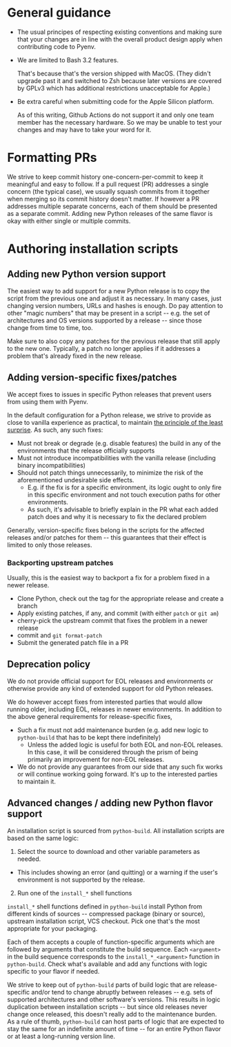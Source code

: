 General guidance
================

* The usual principes of respecting existing conventions and making sure that your changes
  are in line with the overall product design apply when contributing code to Pyenv.

* We are limited to Bash 3.2 features.

  That's because that's the version shipped with MacOS.
  (They didn't upgrade past it and switched to Zsh because later versions
  are covered by GPLv3 which has additional restrictions unacceptable for Apple.)

* Be extra careful when submitting code for the Apple Silicon platform.

  As of this writing, Github Actions do not support it and only one team member has the necessary hardware.
  So we may be unable to test your changes and may have to take your word for it.


Formatting PRs
==============

We strive to keep commit history one-concern-per-commit to keep it meaningful and easy to follow.
If a pull request (PR) addresses a single concern (the typical case), we usually squash commits
from it together when merging so its commit history doesn't matter.
If however a PR addresses multiple separate concerns, each of them should be presented as a separate commit.
Adding new Python releases of the same flavor is okay with either single or multiple commits.


Authoring installation scripts
==============================


Adding new Python version support
---------------------------------

The easiest way to add support for a new Python release is to copy the script from the previous one
and adjust it as necessary. In many cases, just changing version numbers, URLs and hashes is enough.
Do pay attention to other "magic numbers" that may be present in a script --
e.g. the set of architectures and OS versions supported by a release -- since those change from time to time, too.

Make sure to also copy any patches for the previous release that still apply to the new one.
Typically, a patch no longer applies if it addresses a problem that's already fixed in the new release.


Adding version-specific fixes/patches
-------------------------------------

We accept fixes to issues in specific Python releases that prevent users from using them with Pyenv.

In the default configuration for a Python release, we strive to provide as close to vanilla experience as practical,
to maintain [the principle of the least surprise](https://en.wikipedia.org/wiki/Principle_of_least_astonishment).
As such, any such fixes:

* Must not break or degrade (e.g. disable features) the build in any of the environments that the release officially supports
* Must not introduce incompatibilities with the vanilla release (including binary incompatibilities)
* Should not patch things unnecessarily, to minimize the risk of the aforementioned undesirable side effects.
  * E.g. if the fix is for a specific environment, its logic ought to only fire in this specific environment and not touch execution paths for other environments.
  * As such, it's advisable to briefly explain in the PR what each added patch does and why it is necessary to fix the declared problem

Generally, version-specific fixes belong in the scripts for the affected releases and/or patches for them -- this guarantees that their effect is limited to only those releases.


<h3>Backporting upstream patches</h3>

Usually, this is the easiest way to backport a fix for a problem fixed in a newer release.

* Clone Python, check out the tag for the appropriate release and create a branch
* Apply existing patches, if any, and commit (with either `patch` or `git am`)
* cherry-pick the upstream commit that fixes the problem in a newer release
* commit and `git format-patch`
* Submit the generated patch file in a PR


Deprecation policy
------------------

We do not provide official support for EOL releases and environments or otherwise provide any kind of extended support for old Python releases.

We do however accept fixes from interested parties that would allow running older, including EOL, releases in newer environments.
In addition to the above general requirements for release-specific fixes,

* Such a fix must not add maintenance burden (e.g. add new logic to `python-build` that has to be kept there indefinitely)
  * Unless the added logic is useful for both EOL and non-EOL releases. In this case, it will be considered through the prism of being primarily an improvement for non-EOL releases.
* We do not provide any guarantees from our side that any such fix works or will continue working going forward. It's up to the interested parties to maintain it.


Advanced changes / adding new Python flavor support
---------------------------------------------------

An installation script is sourced from `python-build`. All installation scripts are based on the same logic:

1. Select the source to download and other variable parameters as needed.
  * This includes showing an error (and quitting) or a warning if the user's environment is not supported by the release.
2. Run one of the `install_*` shell functions

`install_*` shell functions defined in `python-build` install Python from different kinds of sources -- compressed package (binary or source), upstream installation script, VCS checkout. Pick one that's the most appropriate for your packaging.

Each of them accepts a couple of function-specific arguments which are followed by arguments that constitute the build sequence. Each `<argument>` in the build sequence corresponds to the `install_*_<argument>` function in `python-build`. Check what's available and add any functions with logic specific to your flavor if needed.

We strive to keep out of `python-build` parts of build logic that are release-specific and/or tend to change abruptly between releases -- e.g. sets of supported architectures and other software's versions. This results in logic duplication between installation scripts -- but since old releases never change once released, this doesn't really add to the maintenance burden. As a rule of thumb, `python-build` can host parts of logic that are expected to stay the same for an indefinite amount of time -- for an entire Python flavor or at least a long-running version line.
